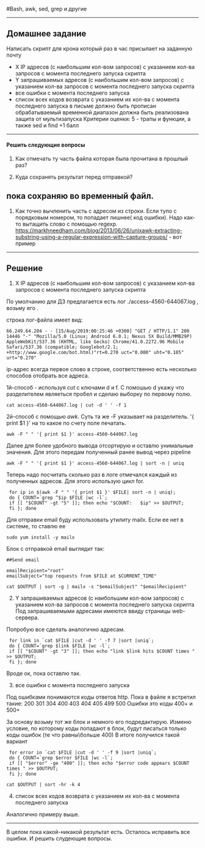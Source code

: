 #Bash, awk, sed, grep и другие

---

## Домашнее задание

Написать скрипт для крона
который раз в час присылает на заданную почту
- X IP адресов (с наибольшим кол-вом запросов) с указанием кол-ва запросов c момента последнего запуска скрипта
- Y запрашиваемых адресов (с наибольшим кол-вом запросов) с указанием кол-ва запросов c момента последнего запуска скрипта
- все ошибки c момента последнего запуска
- список всех кодов возврата с указанием их кол-ва с момента последнего запуска
в письме должно быть прописан обрабатываемый временной диапазон
должна быть реализована защита от мультизапуска
Критерии оценки: 5 - трапы и функции, а также sed и find +1 балл

---

#### Решить следующие вопросы
1. Как отмечать ту часть файла которая была прочитана в прошлый раз?

2. Куда сохранять результат перед отправкой? 
## пока сохраняю во временный файл.

1. Как точно вычленить часть с адресом из строки. Если тупо с порядковым номером, то попадает лишнее( код ошибки). Надо как-то вытащить слово с помощью regexp.
https://markhneedham.com/blog/2013/06/26/unixawk-extracting-substring-using-a-regular-expression-with-capture-groups/ - вот пример



---

## Решение

1. X IP адресов (с наибольшим кол-вом запросов) с указанием кол-ва запросов c момента последнего запуска скрипта

По умолчанию для ДЗ предлагается есть лог ./access-4560-644067.log , возьму его .

строка лог-файла имеет вид:

```
66.249.64.204 - - [15/Aug/2019:00:25:46 +0300] "GET / HTTP/1.1" 200 14446 "-" "Mozilla/5.0 (Linux; Android 6.0.1; Nexus 5X Build/MMB29P) AppleWebKit/537.36 (KHTML, like Gecko) Chrome/41.0.2272.96 Mobile Safari/537.36 (compatible; Googlebot/2.1; +http://www.google.com/bot.html)"rt=0.270 uct="0.000" uht="0.185" urt="0.270"
```
ip-адрес всегда первое слово в строке, соответственно есть несколько способов отобрать все адреса.

1й-способ -  используя *cut* с ключами d и f. С помошью d укажу что разделителем являеться пробел и сделаю выборку по первому полю.
```
cat access-4560-644067.log | cut -d ' ' -f 1
```
2й-способ с помощью *awk*. Суть та же -F указывает на разделитель. '{ print $1 }' на то какое по счету поле печатать.

```
awk -F " " '{ print $1 }' access-4560-644067.log
```
Далее для более удобного вывода отсортирую и оставлю унимальные значения. Для этого передам полученный ранее вывод через pipeline

```
awk -F " " '{ print $1 }' access-4560-644067.log | sort -n | uniq
```

Теперь надо посчитать сколько раз в логе отмечался каждый из полученных адресов. Для этого использую цикл for.

```
 for ip in $(awk -F " " '{ print $1 }' $FILE| sort -n | uniq);
 do { COUNT=`grep ^$ip $FILE |wc -l`;
 if [[ "$COUNT" -gt "5" ]]; then echo "$COUNT:   $ip" >> $OUTPUT;
 fi }; done
```

Для отправки email буду использовать утилиту mailx. Если ее нет в системе, то ставлю ее
```
sudo yum install -y mailx
```

Блок с отправкой email выглядит так:

```
##Send email

emailRecipient="root"
emailSubject="top requests from $FILE at $CURRENT_TIME"

cat $OUTPUT | sort -g | mailx -s "$emailSubject" "$emailRecipient"

```

2. Y запрашиваемых адресов (с наибольшим кол-вом запросов) с указанием кол-ва запросов c момента последнего запуска скрипта
Под запрашиваемыми адресами имеются ввиду страницы web-сервера.

Попробую все сделать аналогично адресам.

```
 for link in `cat $FILE |cut -d ' ' -f 7 |sort |uniq`;
 do { COUNT=`grep $link $FILE |wc -l`;
 if [[ "$COUNT" -gt "3" ]]; then echo "link $link hits $COUNT times " >> $OUTPUT;
 fi }; done
```
Вроде ок, пока оставлю так.


3. все ошибки c момента последнего запуска

Под ошибками понимаются коды ответов http. Пока в файле я встретил такие:
200
301
304
400
403
404
405
499
500
Ошибки это коды 400+ и 500+

За основу возьму тот же блок и немного его подредактирую.
Изменю условие, по которому коды попадают в блок, будут писаться только коды ошибок (те что равны\больше 400)
В итоге получился такой вариант

```
 for error in `cat $FILE |cut -d ' ' -f 9 |sort |uniq`;
 do { COUNT=`grep $error $FILE |wc -l`;
 if [[ "$error" -ge "400" ]]; then echo "$error code appears $COUNT times " >> $OUTPUT;
 fi }; done

cat $OUTPUT | sort -hr -k 4
```

4.  список всех кодов возврата с указанием их кол-ва с момента последнего запуска

Аналогично примеру выше.

---
В целом пока какой-никакой результат есть. Осталось исправить все ошибки. И решить слудеющие вопросы.


